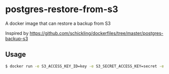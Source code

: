 # postgres-restore-from-s3

A docker image that can restore a backup from S3

Inspired by 
https://github.com/schickling/dockerfiles/tree/master/postgres-backup-s3 

## Usage

```sh
$ docker run -e S3_ACCESS_KEY_ID=key -e S3_SECRET_ACCESS_KEY=secret -e S3_BUCKET=my-bucket -e S3_PATH_TO_BACKUP=backups/mybackup.sql.gz -e POSTGRES_DATABASE=dbname -e POSTGRES_USER=user -e POSTGRES_PASSWORD=password -e POSTGRES_HOST=linked_db --link db_container:linked_db nicefred/postgres-restore-from-s3
```
